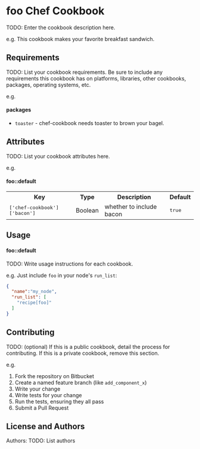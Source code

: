 foo Chef Cookbook
=================

TODO: Enter the cookbook description here.

e.g.
This cookbook makes your favorite breakfast sandwich.

Requirements
------------

TODO: List your cookbook requirements. Be sure to include any requirements this cookbook has on platforms, libraries, other cookbooks, packages, operating systems, etc.

e.g.
#### packages

- `toaster` - chef-cookbook needs toaster to brown your bagel.

Attributes
----------

TODO: List your cookbook attributes here.

e.g.
#### foo::default

<table>
  <tr>
    <th>Key</th>
    <th>Type</th>
    <th>Description</th>
    <th>Default</th>
  </tr>
  <tr>
    <td><tt>['chef-cookbook']['bacon']</tt></td>
    <td>Boolean</td>
    <td>whether to include bacon</td>
    <td><tt>true</tt></td>
  </tr>
</table>

Usage
-----

#### foo::default

TODO: Write usage instructions for each cookbook.

e.g.
Just include `foo` in your node's `run_list`:

```json
{
  "name":"my_node",
  "run_list": [
    "recipe[foo]"
  ]
}
```

Contributing
------------

TODO: (optional) If this is a public cookbook, detail the process for contributing. If this is a private cookbook, remove this section.

e.g.

1. Fork the repository on Bitbucket
2. Create a named feature branch (like `add_component_x`)
3. Write your change
4. Write tests for your change
5. Run the tests, ensuring they all pass
6. Submit a Pull Request

License and Authors
-------------------

Authors: TODO: List authors
